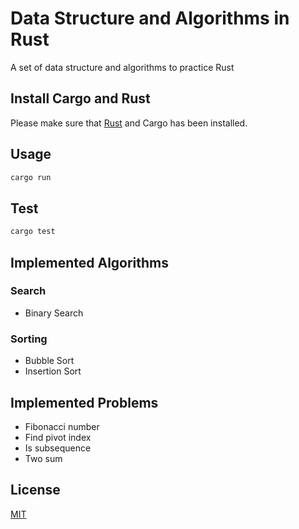 # Data Structure and Algorithms in Rust

A set of data structure and algorithms to practice Rust

## Install Cargo and Rust

Please make sure that [Rust](https://www.rust-lang.org/tools/install) and Cargo has been installed.

## Usage

```rust
cargo run
```

## Test

```rust
cargo test
```

## Implemented Algorithms

### Search

- Binary Search

### Sorting

- Bubble Sort
- Insertion Sort

## Implemented Problems

- Fibonacci number
- Find pivot index
- Is subsequence
- Two sum

## License
[MIT](https://choosealicense.com/licenses/mit/)


